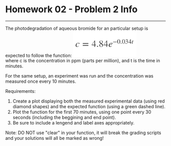 # Homework 02 - Problem 2 Info
---
The photodegradation of aqueous bromide for an particular setup is expected to follow the function:
<img src = "assets/h0202_0.png" width = "200"> <br />
where c is the concentration in ppm (parts per million), and t is the time in minutes.

For the same setup, an experiment was run and the concentration was measured once every 10 minutes.

Requirements:
1. Create a plot displaying both the measured experimental data (using red diamond shapes) and the expected function (using a green dashed line). 
2. Plot the function for the first 70 minutes, using one point every 30 seconds (including the beggining and end point).
3. Be sure to include a lengend and label axes appropriately.

Note: DO NOT use "clear" in your function, it will break the grading scripts and your solutions will all be marked as wrong!
